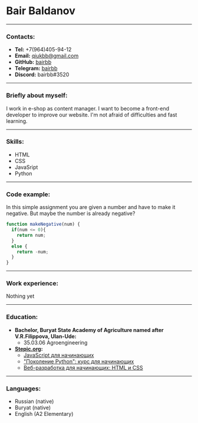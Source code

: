 # Bair Baldanov

***

### Contacts:
* __Tel:__ +7(964)405-94-12
* __Email:__ qiukbb@gmail.com
* __GitHub:__ [bairbb](https://github.com/bairbb)
* __Telegram:__ [bairbb](https://t.me/bairbb)
* __Discord:__ bairbb#3520

***

### Briefly about myself:
I work in e-shop as content manager. I want to become a front-end developer to improve our website.
I'm not afraid of difficulties and fast learning.

***

### Skills:
* HTML
* CSS
* JavaSript
* Python

***

### Code example:
In this simple assignment you are given a number and have to make it negative. But maybe the number is already negative?
```javascript
function makeNegative(num) {
  if(num <= 0){
    return num;
  }
  else {
    return -num;
  }
}
```

***

### Work experience:
Nothing yet

***

### Education:
* __Bachelor, Buryat State Academy of Agriculture named after V.R.Filippova, Ulan-Ude:__
    * 35.03.06 Agroengineering
* __[Stepic.org](https://stepik.org/):__
    * [JavaScript для начинающих](https://stepik.org/course/2223/syllabus)
    * ["Поколение Python": курс для начинающих](https://stepik.org/course/58852/syllabus)
    * [Веб-разработка для начинающих: HTML и CSS](https://stepik.org/course/38218/syllabus)

***

### Languages:
* Russian (native)
* Buryat (native)
* English (A2 Elementary)